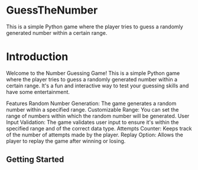 # GuessTheNumber
This is a simple Python game where the player tries to guess a randomly generated number within a certain range.


# Introduction
Welcome to the Number Guessing Game! This is a simple Python game where the player tries to guess a randomly generated number within a certain range. It's a fun and interactive way to test your guessing skills and have some entertainment.

Features
Random Number Generation: The game generates a random number within a specified range.
Customizable Range: You can set the range of numbers within which the random number will be generated.
User Input Validation: The game validates user input to ensure it's within the specified range and of the correct data type.
Attempts Counter: Keeps track of the number of attempts made by the player.
Replay Option: Allows the player to replay the game after winning or losing.

## Getting Started

